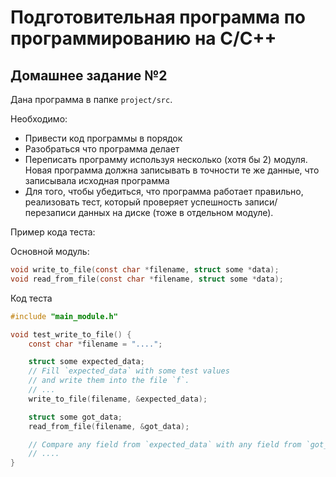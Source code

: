 # Подготовительная программа по программированию на С/С++

## Домашнее задание №2

Дана программа в папке `project/src`.

Необходимо:
* Привести код программы в порядок
* Разобраться что программа делает
* Переписать программу используя несколько (хотя бы 2) модуля. Новая программа должна записывать в точности
	те же данные, что записывала исходная программа
* Для того, чтобы убедиться, что программа работает правильно, реализовать тест, который проверяет
успешность записи/перезаписи данных на диске (тоже в отдельном модуле).

Пример кода теста:

Основной модуль:
```c
void write_to_file(const char *filename, struct some *data);
void read_from_file(const char *filename, struct some *data);
```

Код теста
```c
#include "main_module.h"

void test_write_to_file() {
	const char *filename = "....";

	struct some expected_data;
	// Fill `expected_data` with some test values
	// and write them into the file `f`.
	// ...
	write_to_file(filename, &expected_data);

	struct some got_data;
	read_from_file(filename, &got_data);

	// Compare any field from `expected_data` with any field from `got_data`
	// ....
}
```
